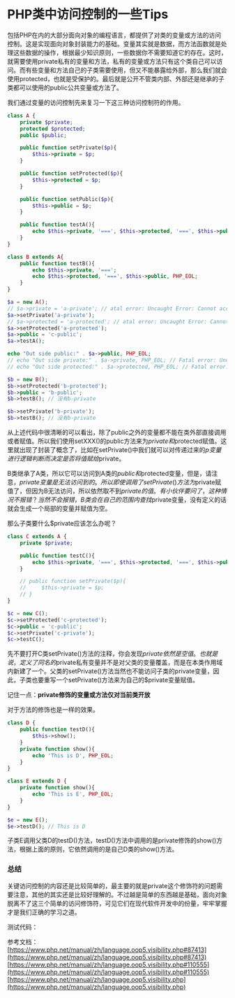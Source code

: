 # PHP类中访问控制的一些Tips

包括PHP在内的大部分面向对象的编程语言，都提供了对类的变量或方法的访问控制。这是实现面向对象封装能力的基础。变量其实就是数据，而方法函数就是处理这些数据的操作，根据最少知识原则，一些数据你不需要知道它的存在。这时，就需要使用private私有的变量和方法，私有的变量或方法只有这个类自己可以访问。而有些变量和方法自己的子类需要使用，但又不能暴露给外部，那么我们就会使用protected，也就是受保护的。最后就是公开不管类内部、外部还是继承的子类都可以使用的public公共变量或方法了。

我们通过变量的访问控制先来复习一下这三种访问控制符的作用。

```php
class A {
    private $private;
    protected $protected;
    public $public;

    public function setPrivate($p){
        $this->private = $p;
    }

    public function setProtected($p){
        $this->protected = $p;
    }

    public function setPublic($p){
        $this->public = $p;
    }

    public function testA(){
        echo $this->private, '===', $this->protected, '===', $this->public, PHP_EOL;
    }
}

class B extends A{
    public function testB(){
        echo $this->private, '===';
        echo $this->protected, '===', $this->public, PHP_EOL;
    }
}

$a = new A();
// $a->private = 'a-private'; // atal error: Uncaught Error: Cannot access private property A::$private 
$a->setPrivate('a-private');
// $a->protected = 'a-protected'; // atal error: Uncaught Error: Cannot access protected property A::$protected 
$a->setProtected('a-protected');
$a->public = 'c-public';
$a->testA();

echo "Out side public:" . $a->public, PHP_EOL;
// echo "Out side private:" . $a->private, PHP_EOL; // Fatal error: Uncaught Error: Cannot access private property A::$private
// echo "Out side protected:" . $a->protected, PHP_EOL; // Fatal error: Uncaught Error: Cannot access protected property A::$protected

$b = new B();
$b->setProtected('b-protected');
$b->public = 'b-public';
$b->testB(); // 没有b-private

$b->setPrivate('b-private');
$b->testB(); // 没有b-private

```

从上述代码中很清晰的可以看出，除了public之外的变量都不能在类外部直接调用或者赋值。所以我们使用setXXX()的public方法来为$private和$protected赋值。这里就出现了封装了概念了，比如在setPrivate()中我们就可以对传递过来的$p变量进行逻辑判断而决定是否将值赋给$private。

B类继承了A类，所以它可以访问到A类的$public和$protected变量，但是，请注意，$private变量是无法访问到的。所以即使调用了setPrivate()方法为$private赋值了，但因为B无法访问，所以依然取不到$private的值。有小伙伴要问了，这种情况不报错？当然不会报错，B类会在自己的范围内查找$private变量，没有定义的话就会生成一个局部的变量并赋值为空。

那么子类要什么$private应该怎么办呢？

```php
class C extends A {
    private $private;

    public function testC(){
        echo $this->private, '===', $this->protected, '===', $this->public, PHP_EOL;
    }

    // public function setPrivate($p){
    //     $this->private = $p;
    // }
}

$c = new C();
$c->setProtected('c-protected');
$c->public = 'c-public';
$c->setPrivate('c-private');
$c->testC();
```

先不要打开C类setPrivate()方法的注释，你会发现$private依然是空值。也就是说，定义了同名的$private私有变量并不是对父类的变量覆盖，而是在本类作用域内新建了一个。父类的setPrivate()方法当然也不能访问子类的private变量，因此，子类也要重写一个setPrivate()方法来为自己的$private变量赋值。

记住一点：**private修饰的变量或方法仅对当前类开放**

对于方法的修饰也是一样的效果。

```php
class D {
    public function testD(){
        $this->show();
    }
    private function show(){
        echo 'This is D', PHP_EOL;
    }
}

class E extends D {
    private function show(){
        echo 'This is E', PHP_EOL;
    }
}

$e = new E();
$e->testD(); // This is D
```

子类E调用父类D的testD()方法，testD()方法中调用的是private修饰的show()方法，根据上面的原则，它依然调用的是自己D类的show()方法。

### **总结**

关键访问控制的内容还是比较简单的，最主要的就是private这个修饰符的问题需要注意，其他的其实还是比较好理解的。不过越是简单的东西越是基础，面向对象脱离不了这三个简单的访问修饰符，可见它们在现代软件开发中的份量，牢牢掌握才是我们正确的学习之道。

测试代码：


参考文档：
[https://www.php.net/manual/zh/language.oop5.visibility.php#87413](https://www.php.net/manual/zh/language.oop5.visibility.php#87413)
[https://www.php.net/manual/zh/language.oop5.visibility.php#110555](https://www.php.net/manual/zh/language.oop5.visibility.php#110555)
[https://www.php.net/manual/zh/language.oop5.visibility.php](https://www.php.net/manual/zh/language.oop5.visibility.php)